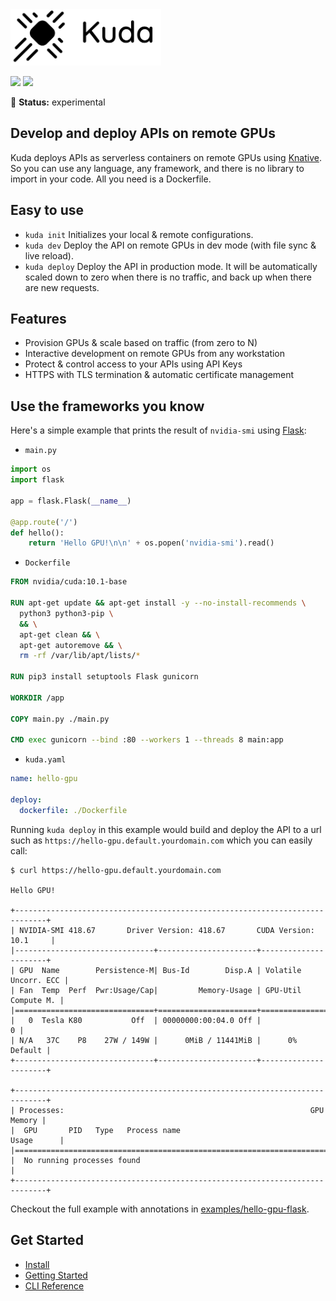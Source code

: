 <img src="docs/images/logo.png" width="241" height="90"/>

[![](https://circleci.com/gh/cyrildiagne/kuda/tree/master.svg?style=shield&circle-token=b14f5838ae2acabe21a8255070507f7e36ba510b)](https://circleci.com/gh/cyrildiagne/kuda)
[![](https://img.shields.io/github/v/release/cyrildiagne/kuda?include_prereleases)](https://github.com/cyrildiagne/kuda/releases)

🧪 **Status:** experimental

## Develop and deploy APIs on remote GPUs

Kuda deploys APIs as serverless containers on remote GPUs using [Knative](https://knative.dev).
So you can use any language, any framework, and there is no library to import in your code.
All you need is a Dockerfile.

## Easy to use

- `kuda init` Initializes your local & remote configurations.
- `kuda dev` Deploy the API on remote GPUs in dev mode (with file sync & live reload).
- `kuda deploy` Deploy the API in production mode.
  It will be automatically scaled down to zero when there is no traffic,
  and back up when there are new requests.

## Features

- Provision GPUs & scale based on traffic (from zero to N)
- Interactive development on remote GPUs from any workstation
- Protect & control access to your APIs using API Keys
- HTTPS with TLS termination & automatic certificate management

## Use the frameworks you know

Here's a simple example that prints the result of `nvidia-smi` using [Flask](http://flask.palletsprojects.com):

- `main.py`

```python
import os
import flask

app = flask.Flask(__name__)

@app.route('/')
def hello():
    return 'Hello GPU!\n\n' + os.popen('nvidia-smi').read()
```

- `Dockerfile`

```Dockerfile
FROM nvidia/cuda:10.1-base

RUN apt-get update && apt-get install -y --no-install-recommends \
  python3 python3-pip \
  && \
  apt-get clean && \
  apt-get autoremove && \
  rm -rf /var/lib/apt/lists/*

RUN pip3 install setuptools Flask gunicorn

WORKDIR /app

COPY main.py ./main.py

CMD exec gunicorn --bind :80 --workers 1 --threads 8 main:app
```

- `kuda.yaml`

```yaml
name: hello-gpu

deploy:
  dockerfile: ./Dockerfile
```

Running `kuda deploy` in this example would build and deploy the API to a url
such as `https://hello-gpu.default.yourdomain.com` which you can easily call:

```
$ curl https://hello-gpu.default.yourdomain.com

Hello GPU!

+-----------------------------------------------------------------------------+
| NVIDIA-SMI 418.67       Driver Version: 418.67       CUDA Version: 10.1     |
|-------------------------------+----------------------+----------------------+
| GPU  Name        Persistence-M| Bus-Id        Disp.A | Volatile Uncorr. ECC |
| Fan  Temp  Perf  Pwr:Usage/Cap|         Memory-Usage | GPU-Util  Compute M. |
|===============================+======================+======================|
|   0  Tesla K80           Off  | 00000000:00:04.0 Off |                    0 |
| N/A   37C    P8    27W / 149W |      0MiB / 11441MiB |      0%      Default |
+-------------------------------+----------------------+----------------------+

+-----------------------------------------------------------------------------+
| Processes:                                                       GPU Memory |
|  GPU       PID   Type   Process name                             Usage      |
|=============================================================================|
|  No running processes found                                                 |
+-----------------------------------------------------------------------------+

```

Checkout the full example with annotations in [examples/hello-gpu-flask](examples/hello-gpu-flask).

## Get Started

- [Install](docs/install_cli.md)
- [Getting Started](docs/getting_started.md)
- [CLI Reference](docs/cli.md)
